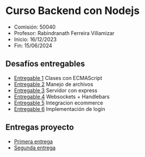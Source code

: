 # Curso Backend con Nodejs

- Comisión: 50040
- Profesor: Rabindranath Ferreira Villamizar
- Inicio: 16/12/2023
- Fin: 15/06/2024

## Desafíos entregables

- [Entregable 1](./Entregas-Desafios/entrega-01/) Clases con ECMAScript
- [Entregable 2](./Entregas-Desafios/entrega-02/) Manejo de archivos
- [Entregable 3](./Entregas-Desafios/entrega-03/) Servidor con express
- [Entregable 4](./Entregas-Desafios/entrega-04/) Websockets + Handlebars
- [Entregable 5](./Entregas-Desafios/entrega-05/) Integracion ecommerce
- [Entregable 6](./Entregas-Desafios/entrega-06/) Implementación de login

## Entregas proyecto

- [Primera entrega](./Entregas-Proyecto/proyecto-01/)
- [Segunda entrega](./Entregas-Proyecto/proyecto-02/)
